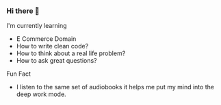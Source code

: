### Hi there 👋

I'm currently learning
- E Commerce Domain
- How to write clean code?
- How to think about a real life problem? 
- How to ask great questions?

Fun Fact
- I listen to the same set of audiobooks it helps me put my mind into the deep work mode. 

<!--
**varadan13/varadan13** is a ✨ _special_ ✨ repository because its `README.md` (this file) appears on your GitHub profile.

Here are some ideas to get you started:

- 🔭 I’m currently working on ...
- 🌱 I’m currently learning ...
- 👯 I’m looking to collaborate on ...
- 🤔 I’m looking for help with ...
- 💬 Ask me about ...
- 📫 How to reach me: ...
- 😄 Pronouns: ...
- ⚡ Fun fact: ...
-->
